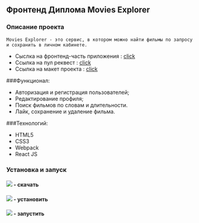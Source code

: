 ## Фронтенд Диплома Movies Explorer

### Описание проекта 
````
Movies Explorer - это cервис, в котором можно найти фильмы по запросу и сохранить в личном кабинете.
````
* Сыслка на фронтенд-часть приложения : [click](https://web.movies.nomoredomains.icu/)
* Cсылка на пул реквест : [click](https://github.com/Jon666Grid/movies-explorer-frontend/pull/2)
* Ссылка на макет проекта : [cliсk](https://disk.yandex.ru/d/iWrmAWVeJHIjsA)

###Функционал:
* Авторизация и регистрация пользователей;
* Редактирование профиля;
* Поиск фильмов по словам и длительности.
* Лайк, сохранение и удаление фильма.

###Технологий:
* HTML5
* CSS3
* Webpack
* React JS

### Установка и запуск

#### ![](https://img.shields.io/badge/-git%20clone-red) - скачать
#### ![](https://img.shields.io/badge/-npm%20i-yellow) - установить
#### ![](https://img.shields.io/badge/-npm%20start-green) - запустить
